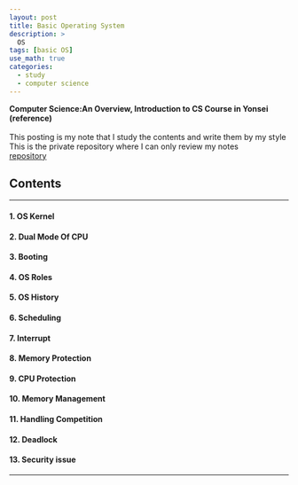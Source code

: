```yaml
---
layout: post
title: Basic Operating System
description: >
  OS
tags: [basic OS]
use_math: true
categories:
  - study
  - computer science
---
```

**Computer Science:An Overview, Introduction to CS Course in Yonsei (reference)**<br>
<br>
This posting is my note that I study the contents and write them by my style <br>
This is the private repository where I can only review my notes<br>
[repository](https://github.com/hyun-jin891/hidden-post-hyunjin891-github-blog/blob/master/_posts/study/computer%20science/2022-07-26-basic-os.md)

## Contents
------
#### 1. OS Kernel
#### 2. Dual Mode Of CPU
#### 3. Booting
#### 4. OS Roles
#### 5. OS History
#### 6. Scheduling
#### 7. Interrupt
#### 8. Memory Protection
#### 9. CPU Protection
#### 10. Memory Management
#### 11. Handling Competition
#### 12. Deadlock
#### 13. Security issue
-----

